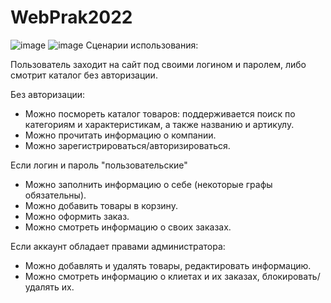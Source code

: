# WebPrak2022
![image](https://user-images.githubusercontent.com/96498614/159999644-cf4ea546-4acf-4af1-8309-3224b97da548.png)
![image](https://user-images.githubusercontent.com/96498614/159999689-65f24533-7b76-4110-94a0-36709bb5c446.png)
Сценарии использования:

Пользователь заходит на сайт под своими логином и паролем, либо смотрит каталог без авторизации.

Без авторизации:
- Можно посмореть каталог товаров: поддерживается поиск по категориям и характеристикам, а также названию и артикулу.
- Можно прочитать информацию о компании.
- Можно зарегистрироваться/авторизироваться.

Если логин и пароль "пользовательские"
- Можно заполнить информацию о себе (некоторые графы обязательны).
- Можно добавить товары в корзину.
- Можно оформить заказ.
- Можно смотреть информацию о своих заказах.

Если аккаунт обладает правами администратора:
- Можно добавлять и удалять товары, редактировать информацию.
- Можно смотреть информацию о клиетах и их заказах, блокировать/удалять их.
